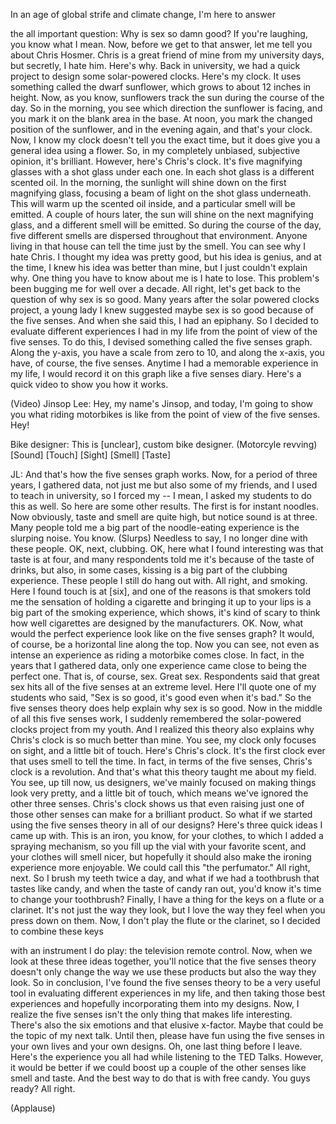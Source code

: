 
In an age of global strife
and climate change,
I&#39;m here to answer

the all important question:
Why is sex so damn good?
If you&#39;re laughing, you know what I mean.
Now, before we get to that answer,
let me tell you about Chris Hosmer.
Chris is a great friend of mine
from my university days,
but secretly, I hate him.
Here&#39;s why. Back in university,
we had a quick project
to design some solar-powered clocks.
Here&#39;s my clock.
It uses something called
the dwarf sunflower,
which grows to about 12 inches in height.
Now, as you know, sunflowers
track the sun
during the course of the day.
So in the morning, you see
which direction the sunflower is facing,
and you mark it on the blank
area in the base.
At noon, you mark the changed
position of the sunflower,
and in the evening again,
and that&#39;s your clock.
Now, I know my clock doesn&#39;t
tell you the exact time,
but it does give you a general
idea using a flower.
So, in my completely unbiased,
subjective opinion,
it&#39;s brilliant.
However, here&#39;s Chris&#39;s clock.
It&#39;s five magnifying glasses
with a shot glass under each one.
In each shot glass
is a different scented oil.
In the morning, the sunlight
will shine down
on the first magnifying glass,
focusing a beam of light
on the shot glass underneath.
This will warm up the scented oil inside,
and a particular smell will be emitted.
A couple of hours later,
the sun will shine
on the next magnifying glass,
and a different smell will be emitted.
So during the course of the day,
five different smells
are dispersed throughout that environment.
Anyone living in that house
can tell the time
just by the smell.
You can see why I hate Chris.
I thought my idea was pretty good,
but his idea is genius,
and at the time, I knew
his idea was better than mine,
but I just couldn&#39;t explain why.
One thing you have to know
about me is I hate to lose.
This problem&#39;s been bugging me
for well over a decade.
All right, let&#39;s get back
to the question of why sex is so good.
Many years after the solar
powered clocks project,
a young lady I knew suggested
maybe sex is so good
because of the five senses.
And when she said this, I had an epiphany.
So I decided to evaluate different
experiences I had in my life
from the point of view of the five senses.
To do this, I devised something
called the five senses graph.
Along the y-axis, you have
a scale from zero to 10,
and along the x-axis, you have,
of course, the five senses.
Anytime I had a memorable
experience in my life,
I would record it on this graph
like a five senses diary.
Here&#39;s a quick video
to show you how it works.

(Video) Jinsop Lee: Hey, my name&#39;s Jinsop,
and today, I&#39;m going to show
you what riding motorbikes
is like from the point of view
of the five senses. Hey!

Bike designer: This is [unclear],
custom bike designer.
(Motorcyle revving)
[Sound]
[Touch]
[Sight]
[Smell]
[Taste]

JL: And that&#39;s how the five senses
graph works.
Now, for a period of three years,
I gathered data,
not just me but also some of my friends,
and I used to teach
in university, so I forced my --
I mean, I asked my students
to do this as well.
So here are some other results.
The first is for instant noodles.
Now obviously, taste
and smell are quite high,
but notice sound is at three.
Many people told me a big part
of the noodle-eating experience
is the slurping noise.
You know. (Slurps)
Needless to say, I no longer
dine with these people.
OK, next, clubbing.
OK, here what I found interesting was
that taste is at four,
and many respondents told me
it&#39;s because of the taste of drinks,
but also, in some cases, kissing is a big
part of the clubbing experience.
These people I still do hang out with.
All right, and smoking.
Here I found touch is at [six],
and one of the reasons
is that smokers told me the sensation
of holding a cigarette
and bringing it up to your lips is a big
part of the smoking experience,
which shows, it&#39;s kind of scary to think
how well cigarettes are designed
by the manufacturers.
OK. Now, what would the perfect
experience
look like on the five senses graph?
It would, of course, be
a horizontal line along the top.
Now you can see, not
even as intense an experience
as riding a motorbike comes close.
In fact, in the years
that I gathered data,
only one experience came close
to being the perfect one.
That is, of course, sex. Great sex.
Respondents said that great sex
hits all of the five senses
at an extreme level.
Here I&#39;ll quote
one of my students who said,
&quot;Sex is so good, it&#39;s good
even when it&#39;s bad.&quot;
So the five senses
theory does help explain
why sex is so good.
Now in the middle of all this
five senses work,
I suddenly remembered
the solar-powered clocks project
from my youth.
And I realized this theory
also explains why Chris&#39;s clock
is so much better than mine.
You see, my clock only focuses on sight,
and a little bit of touch.
Here&#39;s Chris&#39;s clock.
It&#39;s the first clock ever
that uses smell to tell the time.
In fact, in terms of the five senses,
Chris&#39;s clock is a revolution.
And that&#39;s what this theory
taught me about my field.
You see, up till now, us designers,
we&#39;ve mainly focused on making
things look very pretty,
and a little bit of touch,
which means we&#39;ve ignored
the other three senses.
Chris&#39;s clock shows us
that even raising just one
of those other senses can
make for a brilliant product.
So what if we started using
the five senses theory
in all of our designs?
Here&#39;s three quick ideas I came up with.
This is an iron, you
know, for your clothes,
to which I added a spraying mechanism,
so you fill up the vial
with your favorite scent,
and your clothes will smell nicer,
but hopefully it should also make
the ironing experience more enjoyable.
We could call this &quot;the perfumator.&quot;
All right, next.
So I brush my teeth twice a day,
and what if we had a toothbrush
that tastes like candy,
and when the taste of candy ran out,
you&#39;d know it&#39;s time
to change your toothbrush?
Finally, I have a thing for the keys
on a flute or a clarinet.
It&#39;s not just the way they look,
but I love the way they feel
when you press down on them.
Now, I don&#39;t play the flute
or the clarinet,
so I decided to combine these keys

with an instrument I do play:
the television remote control.
Now, when we look at these
three ideas together,
you&#39;ll notice that the five senses theory
doesn&#39;t only change the way
we use these products
but also the way they look.
So in conclusion, I&#39;ve found
the five senses theory
to be a very useful tool in evaluating
different experiences in my life,
and then taking those best experiences
and hopefully incorporating
them into my designs.
Now, I realize the five senses
isn&#39;t the only thing
that makes life interesting.
There&#39;s also the six emotions
and that elusive x-factor.
Maybe that could be
the topic of my next talk.
Until then, please have fun
using the five senses in your own lives
and your own designs.
Oh, one last thing before I leave.
Here&#39;s the experience you
all had while listening
to the TED Talks.
However, it would be better
if we could boost up
a couple of the other senses
like smell and taste.
And the best way to do that is with
free candy.
You guys ready?
All right.

(Applause)

